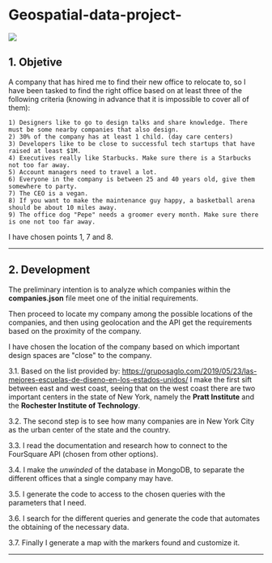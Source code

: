 # Geospatial-data-project-

![](https://www.muypymes.com/wp-content/uploads/2018/09/marketinggeolocalizaci%C3%B3n-canariasdigital.gif)

## 1. Objetive

A company that has hired me to find their new office to relocate to, so I have been tasked to find the right office based on at least three of the following criteria (knowing in advance that it is impossible to cover all of them):

    1) Designers like to go to design talks and share knowledge. There must be some nearby companies that also design.
    2) 30% of the company has at least 1 child. (day care centers)
    3) Developers like to be close to successful tech startups that have raised at least $1M.
    4) Executives really like Starbucks. Make sure there is a Starbucks not too far away.
    5) Account managers need to travel a lot.
    6) Everyone in the company is between 25 and 40 years old, give them somewhere to party.
    7) The CEO is a vegan.
    8) If you want to make the maintenance guy happy, a basketball arena should be about 10 miles away.
    9) The office dog "Pepe" needs a groomer every month. Make sure there is one not too far away.

I have chosen points 1, 7 and 8.

------


## 2. Development

The preliminary intention is to analyze which companies within the **companies.json** file meet one of the initial requirements.

Then proceed to locate my company among the possible locations of the companies, and then using geolocation and the API get the requirements based on the proximity of the company.


I have chosen the location of the company based on which important design spaces are "close" to the company.

3.1. Based on the list provided by: https://gruposaglo.com/2019/05/23/las-mejores-escuelas-de-diseno-en-los-estados-unidos/ I make the first sift between east and west coast, seeing that on the west coast there are two important centers in the state of New York, namely the **Pratt Institute** and the **Rochester Institute of Technology**.

3.2. The second step is to see how many companies are in New York City as the urban center of the state and the country.

3.3. I read the documentation and research how to connect to the FourSquare API (chosen from other options).

3.4. I make the *unwinded* of the database in MongoDB, to separate the different offices that a single company may have.

3.5. I generate the code to access to the chosen queries with the parameters that I need.

3.6. I search for the different queries and generate the code that automates the obtaining of the necessary data.

3.7. Finally I generate a map with the markers found and customize it.

---

